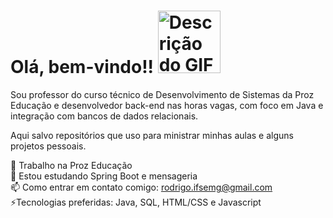 Olá, bem-vindo!!  <img src="https://media1.tenor.com/m/nwgQTus2ubwAAAAd/eddie-munson-welcome.gif)" alt="Descrição do GIF" width="100">
=

Sou professor do curso técnico de Desenvolvimento de Sistemas da Proz Educação e desenvolvedor back-end nas horas vagas, com foco em Java e integração com bancos de dados relacionais.

Aqui salvo repositórios que uso para ministrar minhas aulas e alguns projetos pessoais.

🔭 Trabalho na Proz Educação  
🌱 Estou estudando Spring Boot e mensageria  
📫 Como entrar em contato comigo: rodrigo.ifsemg@gmail.com  
⚡Tecnologias preferidas: Java, SQL, HTML/CSS e Javascript
<!--
**Kobaldo/Kobaldo** is a ✨ _special_ ✨ repository because its `README.md` (this file) appears on your GitHub profile.

Here are some ideas to get you started:

- 🔭 I’m currently working on ...
- 🌱 I’m currently learning ...
- 👯 I’m looking to collaborate on ...
- 🤔 I’m looking for help with ...
- 💬 Ask me about ...
- 📫 How to reach me: ...
- 😄 Pronouns: ...
- ⚡ Fun fact: ...
-->
